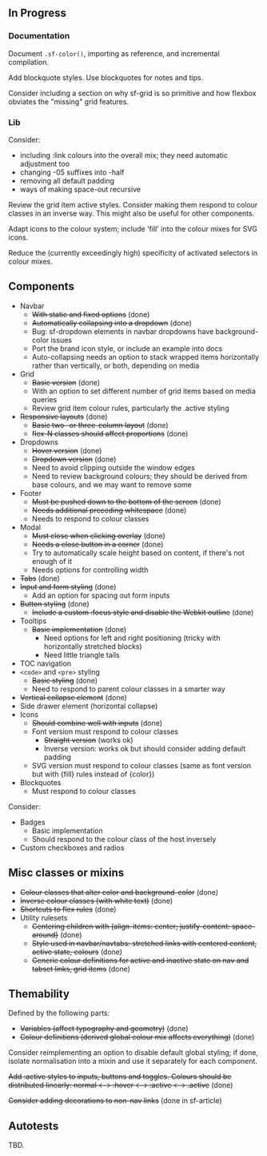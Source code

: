 ## In Progress

### Documentation

Document `.sf-color()`, importing as reference, and incremental compilation.

Add blockquote styles. Use blockquotes for notes and tips.

Consider including a section on why sf-grid is so primitive and how flexbox
obviates the "missing" grid features.

### Lib

Consider:
* including :link colours into the overall mix; they need automatic adjustment too
* changing -05 suffixes into -half
* removing all default padding
* ways of making space-out recursive

Review the grid item active styles. Consider making them respond to colour
classes in an inverse way. This might also be useful for other components.

Adapt icons to the colour system; include 'fill' into the colour mixes for SVG
icons.

Reduce the (currently exceedingly high) specificity of activated selectors in
colour mixes.

## Components

* Navbar
  * ~~With static and fixed options~~ (done)
  * ~~Automatically collapsing into a dropdown~~ (done)
  * Bug: sf-dropdown elements in navbar dropdowns have background-color issues
  * Port the brand icon style, or include an example into docs
  * Auto-collapsing needs an option to stack wrapped items horizontally rather
    than vertically, or both, depending on media
* Grid
  * ~~Basic version~~ (done)
  * With an option to set different number of grid items based on media queries
  * Review grid item colour rules, particularly the .active styling
* ~~Responsive layouts~~ (done)
  * ~~Basic two- or three-column layout~~ (done)
  * ~~flex-N classes should affect proportions~~ (done)
* Dropdowns
  * ~~Hover version~~ (done)
  * ~~Dropdown version~~ (done)
  * Need to avoid clipping outside the window edges
  * Need to review background colours; they should be derived from base colours,
    and we may want to remove some
* Footer
  * ~~Must be pushed down to the bottom of the screen~~ (done)
  * ~~Needs additional preceding whitespace~~ (done)
  * Needs to respond to colour classes
* Modal
  * ~~Must close when clicking overlay~~ (done)
  * ~~Needs a close button in a corner~~ (done)
  * Try to automatically scale height based on content, if there's not enough of it
  * Needs options for controlling width
* ~~Tabs~~ (done)
* ~~Input and form styling~~ (done)
  * Add an option for spacing out form inputs
* ~~Button styling~~ (done)
  * ~~Include a custom :focus style and disable the Webkit outline~~ (done)
* Tooltips
  * ~~Basic implementation~~ (done)
    * Need options for left and right positioning (tricky with horizontally
      stretched blocks)
    * Need little triangle tails
* TOC navigation
* `<code>` and `<pre>` styling
  * ~~Basic styling~~ (done)
  * Need to respond to parent colour classes in a smarter way
* ~~Vertical collapse element~~ (done)
* Side drawer element (horizontal collapse)
* Icons
  * ~~Should combine well with inputs~~ (done)
  * Font version must respond to colour classes
    * ~~Straight version~~ (works ok)
    * Inverse version: works ok but should consider adding default padding
  * SVG version must respond to colour classes (same as font version but
    with {fill} rules instead of {color})
* Blockquotes
  * Must respond to colour classes

Consider:
* Badges
  * Basic implementation
  * Should respond to the colour class of the host inversely
* Custom checkboxes and radios

## Misc classes or mixins

* ~~Colour classes that alter color and background-color~~ (done)
* ~~Inverse colour classes (with white text)~~ (done)
* ~~Shortcuts to flex rules~~ (done)
* Utility rulesets
  * ~~Centering children with {align-items: center; justify-content: space-around}~~ (done)
  * ~~Style used in navbar/navtabs: stretched links with centered content, active state, colours~~ (done)
  * ~~Generic colour definitions for active and inactive state on nav and tabset links, grid items~~ (done)

## Themability

Defined by the following parts:
* ~~Variables (affect typography and geometry)~~ (done)
* ~~Colour definitions (derived global colour mix affects everything)~~ (done)

Consider reimplementing an option to disable default global styling; if done,
isolate normalisation into a mixin and use it separately for each component.

~~Add :active styles to inputs, buttons and toggles. Colours should be
distributed linearly: normal ⟷ :hover ⟷ :active ⟷ .active~~ (done)

~~Consider adding decorations to non-nav links~~ (done in sf-article)

## Autotests

TBD.
